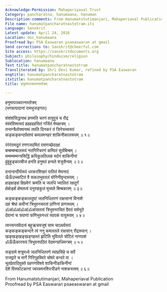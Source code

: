 ```yaml
---
Acknowledge-Permission: Mahaperiyaval Trust
Category: pancharatna, hanumaana, hanuman
Description-comments: From Hanumatstutimanjari, Mahaperiaval Publication
File name: hanumatpancharatnastotram.itx
Language: Sanskrit
Latest update: April 24, 2016
Location: doc_hanumaana
Proofread by: PSA Easwaran psaeaswaran at gmail
Send corrections to: Sanskrit@cheerful.com
Site access: https://sanskritdocuments.org
Subject: philosophy/hinduism/religion
Sublocation: hanumaana
Text title: hanumatpancharatnastotram
Transliterated by: Shri Devi Kumar, refined by PSA Easwaran
engtitle: hanumatpancharatnastotram
itxtitle: hanumatpancharatnastotram
title: हनुमत्पञ्चरत्नस्तोत्रम्

---
```

  
 हनुमत्पञ्चरत्नस्तोत्रम्   
(भगवत्पादानां रामभुजङ्गतः)  
  
शंशंशंसिद्धनाथं प्रणमति चरणं वायुपुत्रं च रौद्रं  
वंवंवंविश्वरूपं हहहहहसितं गर्जितं मेघक्षत्रम् ।  
तन्तन्त्रैलोक्यनाथं तपति दिनकरं तं त्रिनेत्रस्वरूपं  
कङ्कङ्कन्दर्पवश्यं कमलमनहरं शाकिनीकालरूपम् ॥ १॥  
  
रंरंरंरामदूतं रणगजदमितं रावणच्छेददक्षं  
बम्बम्बम्बालरूपं नतगिरिचरणं कम्पितं सूर्यबिम्बम् ।  
मम्मम्मम्मन्त्रसिद्धिं कपिकुलतिलकं मर्दनं शाकिनीनां  
हुंहूंहुङ्कारबीजं हनति हनुमतं हन्यते शत्रुसैन्यम् ॥ २॥  
  
दन्दन्दन्दीर्घरूपं धरकरशिखरं पातितं मेघनादं  
ऊँऊँउच्चाटितं वै सकलभुवतलं योगिनीवृन्दरूपम् ।  
क्षङ्क्षङ्क्षं क्षिप्रवेगं क्रमति च जलधिं ज्वालितं रक्षदुर्गं  
क्षेक्षेङ्क्षें क्षेमतत्वं दनुरुहकुलं मुच्यते बिम्बकारम् ॥ ३॥  
  
कङ्कङ्कङ्कालदुष्टं जलनिधितरणं राक्षसानां विनाशे  
दक्षं श्रेष्ठं कवीनां त्रिभुवनचरतां प्राणिनां प्राणरूपम् ।  
ॐआंॐआंॐआंॐआंसतत्वं त्रिभुवनरचितं दैवतं सर्वभूते  
देवानां च त्रयाणां फणिभुवनधरं व्यापकं वायुरूपम् ॥ ४॥  
  
त्वन्त्वन्त्वंवेदत्वं बहुऋचयजुषं साम चाऽथर्वरूपं  
कङ्कङ्कङ्कन्दने त्वं ननु कमलतले राक्षसान् रौद्ररूपान् ।  
खङ्खङ्खङ्खड्गहस्तं झटिति भुवितले त्रोटितं नागपाशं  
ॐऊँऊँकाररूपं त्रिभुवनपठितं वेदमन्त्राधिमन्त्रम् ॥ ५॥  
  
सङ्ग्रामे शत्रुमध्ये जलनिधितरणे व्याघ्रसिंहे च सर्पे  
राजद्वारे च मार्गे गिरिगुहविवरे चोषरे कन्दरे वा ।  
भूतप्रेतादियुक्ते ग्रहगणविषये शाकिनीडाकिनीनां  
देशे विस्फोटकानां ज्वरवमनशिरःपीडने नाशकस्त्वम् ॥ ६॥  
  
  
From Hanumatstutimanjari, Mahaperiaval Publication  
Proofread by PSA Easwaran psaeaswaran at gmail  
  

